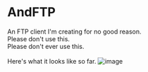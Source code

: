 # AndFTP
An FTP client I'm creating for no good reason.<br>
Please don't use this.<br>
Please don't ever use this.<br><br>
Here's what it looks like so far.
![image](https://user-images.githubusercontent.com/31165723/48978467-c3f5e980-f060-11e8-8627-fbc4abfd124b.png)

